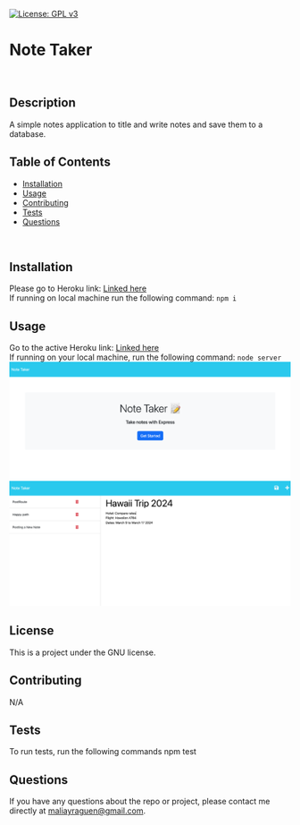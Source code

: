 [![License: GPL v3](https://img.shields.io/badge/License-GPLv3-blue.svg)](https://www.gnu.org/licenses/gpl-3.0)
  <br>

  # Note Taker
  <br>

  ## Description
  A simple notes application to title and write notes and save them to a database.
  <br>
  
  ## Table of Contents
  * [Installation](#installation)
  * [Usage](#usage)
  * [Contributing](#contributing)
  * [Tests](#tests)
  * [Questions](#questions)
  <br>
  
  ## Installation
  Please go to Heroku link: [Linked here](https://blooming-meadow-84408.herokuapp.com/) 
  <br>
  If running on local machine run the following command:
  `npm i`
  <br>
  
  ## Usage
 Go to the active Heroku link: [Linked here](https://blooming-meadow-84408.herokuapp.com/) 
  <br>
  If running on your local machine, run the following command:
  `node server`
  <br>
  ![Dashboard Page](/img/dashboard.png)
    <br>
  ![Dashboard Page](/img/notes.png)
  
  ## License
  This is a project under the GNU license.
  <br>
  
  ## Contributing
  N/A
  <br>

  ## Tests
  To run tests, run the following commands
  npm test
  <br>
  
  ## Questions
  If you have any questions about the repo or project, please contact me directly at maliayraguen@gmail.com.
